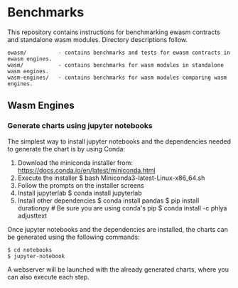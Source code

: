 # Benchmarks

This repository contains instructions for benchmarking ewasm contracts and standalone wasm modules. Directory descriptions follow.

```
ewasm/          - contains benchmarks and tests for ewasm contracts in ewasm engines.
wasm/           - contains benchmarks for wasm modules in standalone wasm engines.
wasm-engines/   - contains benchmarks for wasm modules comparing wasm engines.
```

## Wasm Engines

### Generate charts using jupyter notebooks

The simplest way to install jupyter notebooks and the dependencies needed to generate the chart is by using Conda:

1. Download the miniconda installer from: https://docs.conda.io/en/latest/miniconda.html
1. Execute the installer
	$ bash Miniconda3-latest-Linux-x86_64.sh
1. Follow the prompts on the installer screens
1. Install jupyterlab
	$ conda install jupyterlab
1. Install other dependencies
	$ conda install pandas
	$ pip install durationpy  # Be sure you are using conda's pip
	$ conda install -c phlya adjusttext

Once jupyter notebooks and the dependencies are installed, the charts can be generated using the following commands:

	$ cd notebooks
	$ jupyter-notebook

A webserver will be launched with the already generated charts, where you can also execute each step.

